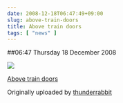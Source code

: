 ```yaml
---
date: 2008-12-18T06:47:49+09:00
slug: above-train-doors
title: Above train doors
tags: [ "news" ]
---
```


##06:47 Thursday 18 December 2008





[![](http://farm4.static.flickr.com/3082/3116065897_d76b5827b8.jpg)](http://www.flickr.com/photos/thunderrabbit/3116065897/)
  


[Above train doors](http://www.flickr.com/photos/thunderrabbit/3116065897/)
  

Originally uploaded by [thunderrabbit](http://www.flickr.com/people/thunderrabbit/)





  

